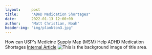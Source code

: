 ```yaml
---
layout:     post
title:      "ADHD Medication Shortages"
date:       2022-01-13 12:00:00
author:     "Matt Christian, Noah"
header-img: "img/plankton3.jpg"
---
```

How can USP's Medicine Supply Map (MSM) Help ADHD Medication Shortages [Internal Article](https://uspc.sharepoint.com/sites/USPAffinityNetwork/SitePages/ADHD-Medication-Shortages.aspx?OR=Teams-HL&CT=1642131126195&sourceId=&params=%7B%22AppName%22%3A%22Teams-Desktop%22%2C%22AppVersion%22%3A%2227%2F21110108720%22%7D)
<img data-is-pre-allocated="true" src="https://media.akamai.odsp.cdn.office.net/eastus1-mediap.svc.ms/transform/thumbnail?provider=url&amp;inputFormat=jpg&amp;docid=https%3A%2F%2Fcdn.hubblecontent.osi.office.net%2Fm365content%2Fpublish%2F6c67c846-bc64-4e00-b6e7-9700c1db6a76%2F1160663083.jpg&amp;w=2560&amp;h=228&amp;cm=fill" title="ADHD Medication Shortages" alt="This is the background image of title area." role="img">


